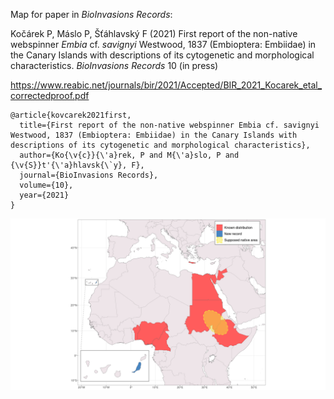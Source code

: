 Map for paper in *BioInvasions Records*:

Kočárek P, Máslo P, Šťáhlavský F (2021) First report of the non-native webspinner *Embia* cf. *savignyi* Westwood, 1837 (Embioptera: Embiidae) in the Canary Islands with descriptions of its cytogenetic and morphological characteristics. *BioInvasions Records* 10 (in press) 

https://www.reabic.net/journals/bir/2021/Accepted/BIR_2021_Kocarek_etal_correctedproof.pdf

    @article{kovcarek2021first,
      title={First report of the non-native webspinner Embia cf. savignyi Westwood, 1837 (Embioptera: Embiidae) in the Canary Islands with descriptions of its cytogenetic and morphological characteristics},
      author={Ko{\v{c}}{\'a}rek, P and M{\'a}slo, P and {\v{S}}t'{\'a}hlavsk{\`y}, F},
      journal={BioInvasions Records},
      volume={10},
      year={2021}
    }


![map](map.png)
